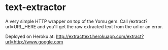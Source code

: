 text-extractor
==============

A very simple HTTP wrapper on top of the Yomu gem. Call /extract?url=URL_HERE and you'll get the raw extracted text from the url or an error.

Deployed on Heroku at: http://extracttext.herokuapp.com/extract?url=http://www.google.com